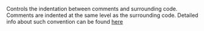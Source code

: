 <div>

Controls the indentation between comments and surrounding code. Comments
are indented at the same level as the surrounding code. Detailed info
about such convention can be found
[here](../../styleguides/google-java-style-20220203/javaguide.html#s4.8.6.1-block-comment-style)

</div>
